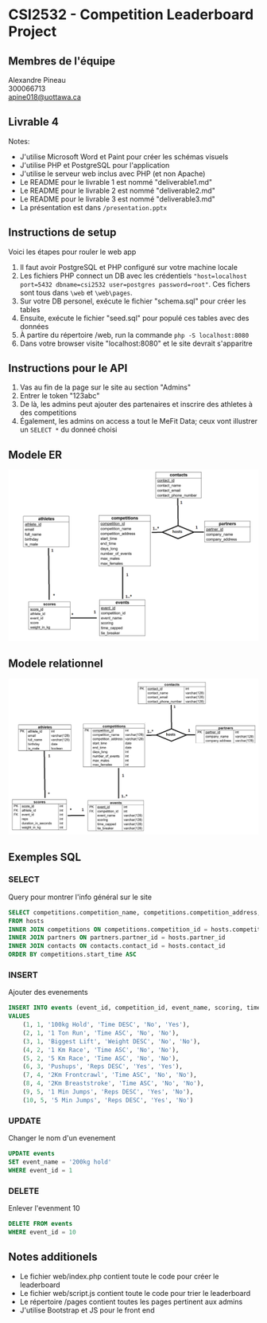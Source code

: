 # CSI2532 - Competition Leaderboard Project

## Membres de l'équipe
Alexandre Pineau  
300066713  
apine018@uottawa.ca

## Livrable 4
Notes:
* J'utilise Microsoft Word et Paint pour créer les schémas visuels
* J'utilise PHP et PostgreSQL pour l'application
* J'utilise le serveur web inclus avec PHP (et non Apache)
* Le README pour le livrable 1 est nommé "deliverable1.md"
* Le README pour le livrable 2 est nommé "deliverable2.md"
* Le README pour le livrable 3 est nommé "deliverable3.md"
* La présentation est dans `/presentation.pptx`

## Instructions de setup 
Voici les étapes pour rouler le web app
1. Il faut avoir PostgreSQL et PHP configuré sur votre machine locale
2. Les fichiers PHP connect un DB avec les crédentiels `"host=localhost port=5432 dbname=csi2532 user=postgres password=root"`. Ces fichers sont tous dans `\web` et `\web\pages`.
3. Sur votre DB personel, exécute le fichier "schema.sql" pour créer les tables
4. Ensuite, exécute le fichier "seed.sql" pour populé ces tables avec des données
5. À partire du répertoire /web, run la commande `php -S localhost:8080`
6. Dans votre browser visite "localhost:8080" et le site devrait s'apparitre

## Instructions pour le API
1. Vas au fin de la page sur le site au section "Admins"
2. Entrer le token "123abc"
3. De là, les admins peut ajouter des partenaires et inscrire des athletes à des competitions
4. Également, les admins on access a tout le MeFit Data; ceux vont illustrer un `SELECT *` du donneé choisi

## Modele ER
![alt text](assets/deliverable3/er-model.png "ER Model")

## Modele relationnel
![alt text](assets/deliverable3/relational-model.png "Relational Model")

## Exemples SQL
### SELECT
Query pour montrer l'info général sur le site
```sql
SELECT competitions.competition_name, competitions.competition_address, competitions.start_time, partners.company_name, contacts.contact_name, contacts.contact_email, contacts.contact_phone_number
FROM hosts
INNER JOIN competitions ON competitions.competition_id = hosts.competition_id
INNER JOIN partners ON partners.partner_id = hosts.partner_id
INNER JOIN contacts ON contacts.contact_id = hosts.contact_id
ORDER BY competitions.start_time ASC
```

### INSERT
Ajouter des evenements
```sql
INSERT INTO events (event_id, competition_id, event_name, scoring, time_capped, tie_breaker)
VALUES
    (1, 1, '100kg Hold', 'Time DESC', 'No', 'Yes'),
    (2, 1, '1 Ton Run', 'Time ASC', 'No', 'No'),
    (3, 1, 'Biggest Lift', 'Weight DESC', 'No', 'No'),
    (4, 2, '1 Km Race', 'Time ASC', 'No', 'No'),
    (5, 2, '5 Km Race', 'Time ASC', 'No', 'No'),
    (6, 3, 'Pushups', 'Reps DESC', 'Yes', 'Yes'),
    (7, 4, '2Km Frontcrawl', 'Time ASC', 'No', 'No'),
    (8, 4, '2Km Breaststroke', 'Time ASC', 'No', 'No'),
    (9, 5, '1 Min Jumps', 'Reps DESC', 'Yes', 'No'),
    (10, 5, '5 Min Jumps', 'Reps DESC', 'Yes', 'No')
```

### UPDATE
Changer le nom d'un evenement
```sql
UPDATE events
SET event_name = '200kg hold'
WHERE event_id = 1
```

### DELETE
Enlever l'evenment 10
```sql
DELETE FROM events
WHERE event_id = 10
```

## Notes additionels
- Le fichier web/index.php contient toute le code pour créer le leaderboard
- Le fichier web/script.js contient toute le code pour trier le leaderboard
- Le répertoire /pages contient toutes les pages pertinent aux admins
- J'utilise Bootstrap et JS pour le front end